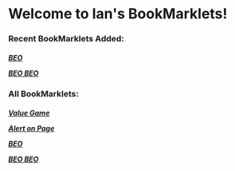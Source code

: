 <html>
  <body>
    <h1>Welcome to Ian's BookMarklets!</h1>
    <h3>Recent BookMarklets Added:</h3>
    <h5>
      <p>
        <a href="BEO.js">BEO</a>
      </p>
      <p>
        <a href="BEOBEO.js">BEO BEO</a>
      </p>
    </h5>
    <h3>All BookMarklets:</h3>
    <h5>
      <p>
        <a href="ValueGame.js">Value Game</a>
      </p>
      <p>
        <a href="AlertonPage.js">Alert on Page</a>
      </p>
      <p>
        <a href="BEO.js">BEO</a>
      </p>
      <p>
        <a href="BEOBEO.js">BEO BEO</a>
      </p>
    </h5> 
  </body>
</html>
